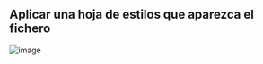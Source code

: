 ## Aplicar una hoja de estilos que aparezca el fichero

![image](https://github.com/user-attachments/assets/f39e05fd-474f-4676-abcb-ab70f49a6a8f)
